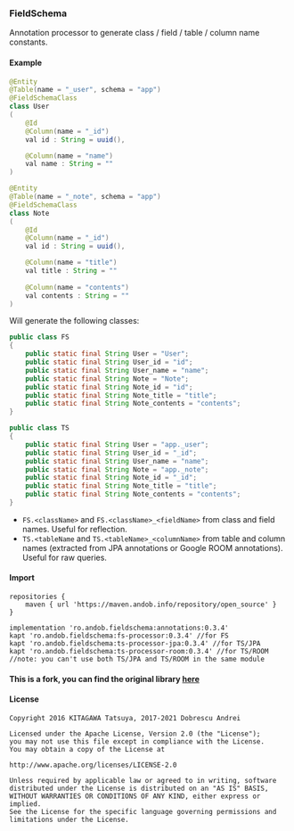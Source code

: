### FieldSchema

Annotation processor to generate class / field / table / column name constants.

#### Example

```java
@Entity
@Table(name = "_user", schema = "app")
@FieldSchemaClass
class User
(
    @Id
    @Column(name = "_id")
    val id : String = uuid(),

    @Column(name = "name")
    val name : String = ""
)

@Entity
@Table(name = "_note", schema = "app")
@FieldSchemaClass
class Note
(
    @Id
    @Column(name = "_id")
    val id : String = uuid(),

    @Column(name = "title")
    val title : String = ""
    
    @Column(name = "contents")
    val contents : String = ""
)
```

Will generate the following classes:

```java
public class FS
{
    public static final String User = "User";
    public static final String User_id = "id";
    public static final String User_name = "name";
    public static final String Note = "Note";
    public static final String Note_id = "id";
    public static final String Note_title = "title";
    public static final String Note_contents = "contents";
}
```

```java
public class TS
{
    public static final String User = "app._user";
    public static final String User_id = "_id";
    public static final String User_name = "name";
    public static final String Note = "app._note";
    public static final String Note_id = "_id";
    public static final String Note_title = "title";
    public static final String Note_contents = "contents";
}
```

- ``FS.<className>`` and ``FS.<className>_<fieldName>`` from class and field names. Useful for reflection.
- ``TS.<tableName`` and ``TS.<tableName>_<columnName>`` from table and column names (extracted from JPA annotations or Google ROOM annotations). Useful for raw queries.

#### Import

```
repositories {
    maven { url 'https://maven.andob.info/repository/open_source' }
}
```

```
implementation 'ro.andob.fieldschema:annotations:0.3.4'
kapt 'ro.andob.fieldschema:fs-processor:0.3.4' //for FS
kapt 'ro.andob.fieldschema:ts-processor-jpa:0.3.4' //for TS/JPA
kapt 'ro.andob.fieldschema:ts-processor-room:0.3.4' //for TS/ROOM
//note: you can't use both TS/JPA and TS/ROOM in the same module
```

#### This is a fork, you can find the original library [here](https://github.com/yatatsu/FieldSchema)

#### License

```
Copyright 2016 KITAGAWA Tatsuya, 2017-2021 Dobrescu Andrei

Licensed under the Apache License, Version 2.0 (the "License");
you may not use this file except in compliance with the License.
You may obtain a copy of the License at

http://www.apache.org/licenses/LICENSE-2.0

Unless required by applicable law or agreed to in writing, software
distributed under the License is distributed on an "AS IS" BASIS,
WITHOUT WARRANTIES OR CONDITIONS OF ANY KIND, either express or implied.
See the License for the specific language governing permissions and
limitations under the License.
```
